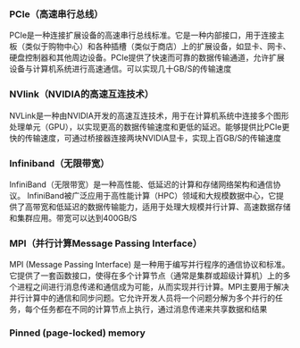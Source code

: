 ### PCIe（高速串行总线）
PCIe是一种连接扩展设备的高速串行总线标准。它是一种内部接口，用于连接主板（类似于购物中心）和各种插槽（类似于商店）上的扩展设备，如显卡、网卡、硬盘控制器和其他周边设备。PCIe提供了快速而可靠的数据传输通道，允许扩展设备与计算机系统进行高速通信。可以实现几十GB/S的传输速度
### NVlink（NVIDIA的高速互连技术）
NVLink是一种由NVIDIA开发的高速互连技术，用于在计算机系统中连接多个图形处理单元（GPU），以实现更高的数据传输速度和更低的延迟。能够提供比PCIe更快的传输速度，可通过桥接器连接两块NVIDIA显卡，实现上百GB/S的传输速度

### Infiniband（无限带宽）
InfiniBand（无限带宽）是一种高性能、低延迟的计算和存储网络架构和通信协议。
InfiniBand被广泛应用于高性能计算（HPC）领域和大规模数据中心，它提供了高带宽和低延迟的数据传输能力，适用于处理大规模并行计算、高速数据存储和集群应用。带宽可以达到400GB/S

### MPI（并行计算Message Passing Interface）

MPI (Message Passing Interface) 是一种用于编写并行程序的通信协议和标准。它提供了一套函数接口，使得在多个计算节点（通常是集群或超级计算机）上的多个进程之间进行消息传递和通信成为可能，从而实现并行计算。MPI主要用于解决并行计算中的通信和同步问题。它允许开发人员将一个问题分解为多个并行的任务，每个任务都在不同的计算节点上执行，通过消息传递来共享数据和结果

### Pinned (page-locked) memory 
